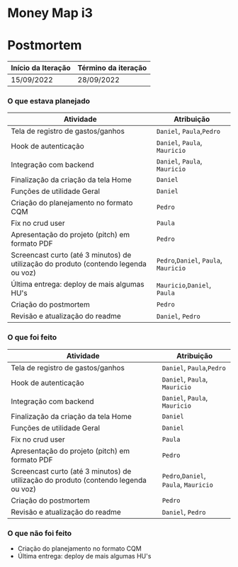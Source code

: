 # Money Map i3

# Postmortem

Início da Iteração | Término da iteração
------------ | -------------
15/09/2022 | 28/09/2022

### O que estava planejado

| Atividade | Atribuição |
| --- | --- |
| Tela de registro de gastos/ganhos | `Daniel`, `Paula`,`Pedro` |
| Hook de autenticação | `Daniel`, `Paula`, `Mauricio` |
| Integração com backend | `Daniel`, `Paula`, `Mauricio` |
| Finalização da criação da tela Home | `Daniel` |
| Funções de utilidade Geral | `Daniel` |
| Criação do planejamento no formato CQM | `Pedro` |
| Fix no crud user | `Paula` |
| Apresentação do projeto (pitch) em formato PDF | `Pedro` |
| Screencast curto (até 3 minutos) de utilização do produto (contendo legenda ou voz) | `Pedro`,`Daniel`, `Paula`, `Mauricio` |
| Última entrega: deploy de mais algumas HU's | `Mauricio`,`Daniel`, `Paula` |
| Criação do postmortem | `Pedro` |
| Revisão e atualização do readme | `Daniel`, `Pedro` |

### O que foi feito
| Atividade | Atribuição |
| --- | --- |
| Tela de registro de gastos/ganhos | `Daniel`, `Paula`,`Pedro` |
| Hook de autenticação | `Daniel`, `Paula`, `Mauricio` |
| Integração com backend | `Daniel`, `Paula`, `Mauricio` |
| Finalização da criação da tela Home | `Daniel` |
| Funções de utilidade Geral | `Daniel` |
| Fix no crud user | `Paula` |
| Apresentação do projeto (pitch) em formato PDF | `Pedro` |
| Screencast curto (até 3 minutos) de utilização do produto (contendo legenda ou voz) | `Pedro`,`Daniel`, `Paula`, `Mauricio` |
| Criação do postmortem | `Pedro` |
| Revisão e atualização do readme | `Daniel`, `Pedro` |

### O que não foi feito
* Criação do planejamento no formato CQM
* Última entrega: deploy de mais algumas HU's
